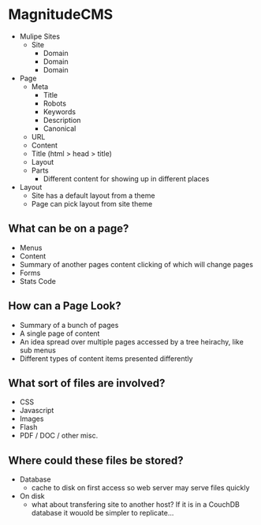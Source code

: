 MagnitudeCMS
============

* Mulipe Sites
    * Site
        * Domain
        * Domain
        * Domain
* Page
    * Meta
        * Title
        * Robots
        * Keywords
        * Description
        * Canonical
    * URL
    * Content
    * Title (html > head > title)
    * Layout
    * Parts
        * Different content for showing up in different places
* Layout
    * Site has a default layout from a theme
    * Page can pick layout from site theme

What can be on a page?
----------------------

* Menus
* Content
* Summary of another pages content clicking of which will change pages
* Forms
* Stats Code

How can a Page Look?
--------------------

* Summary of a bunch of pages
* A single page of content
* An idea spread over multiple pages accessed by a tree heirachy, like sub menus
* Different types of content items presented differently

What sort of files are involved?
--------------------------------

* CSS
* Javascript
* Images
* Flash
* PDF / DOC / other misc.

Where could these files be stored?
----------------------------------

* Database
    * cache to disk on first access so web server may serve files quickly
* On disk
    * what about transfering site to another host? If it is in a CouchDB database it wouold be simpler to replicate...
